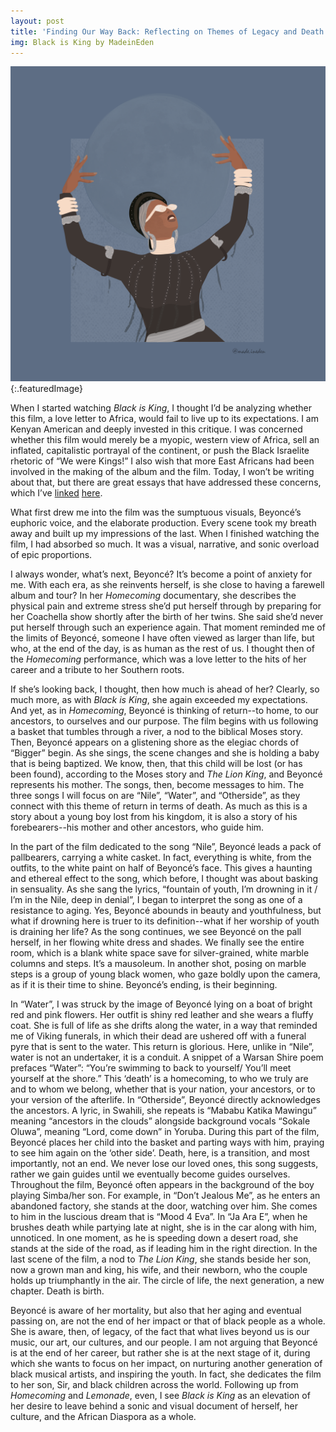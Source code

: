```yaml
---
layout: post
title: 'Finding Our Way Back: Reflecting on Themes of Legacy and Death in Beyoncé’s Black is King'
img: Black is King by MadeinEden
---
```

![Illustration of Beyonce in Black is King by MadeinEden](/assets/BlackisKing.png){:.featuredImage}

When I started watching *Black is King*, I thought I’d be analyzing whether this film, a love letter to Africa, would fail to live up to its expectations. I am Kenyan American and deeply invested in this critique. I was concerned whether this film would merely be a myopic, western view of Africa, sell an inflated, capitalistic portrayal of the continent, or push the Black Israelite rhetoric of “We were Kings!” I also wish that more East Africans had been involved in the making of the album and the film. Today, I won’t be writing about that, but there are great essays that have addressed these concerns, which I’ve [linked](https://www.awesomelyluvvie.com/2020/08/black-is-king-beyonce.html) [here](https://www.essence.com/entertainment/only-essence/beyonces-black-is-king-criticism/).

What first drew me into the film was the sumptuous visuals, Beyoncé’s euphoric voice, and the elaborate production. Every scene took my breath away and built up my impressions of the last. When I finished watching the film, I had absorbed so much. It was a visual, narrative, and sonic overload of epic proportions.

I always wonder, what’s next, Beyoncé? It’s become a point of anxiety for me. With each era, as she reinvents herself, is she close to having a farewell album and tour? In her *Homecoming* documentary, she describes the physical pain and extreme stress she’d put herself through by preparing for her Coachella show shortly after the birth of her twins. She said she’d never put herself through such an experience again. That moment reminded me of the limits of Beyoncé, someone I have often viewed as larger than life, but who, at the end of the day, is as human as the rest of us. I thought then of the *Homecoming* performance, which was a love letter to the hits of her career and a tribute to her Southern roots. 

If she’s looking back, I thought, then how much is ahead of her? Clearly, so much more, as with *Black is King*, she again exceeded my expectations. And yet, as in *Homecoming*, Beyoncé is thinking of return--to home, to our ancestors, to ourselves and our purpose. The film begins with us following a basket that tumbles through a river, a nod to the biblical Moses story. Then, Beyoncé appears on a glistening shore as the elegiac chords of “Bigger” begin. As she sings, the scene changes and she is holding a baby that is being baptized. We know, then, that this child will be lost (or has been found), according to the Moses story and *The Lion King*, and Beyoncé represents his mother.
The songs, then, become messages to him. The three songs I will focus on are “Nile”, “Water”, and “Otherside”, as they connect with this theme of return in terms of death. As much as this is a story about a young boy lost from his kingdom, it is also a story of his forebearers--his mother and other ancestors, who guide him.

In the part of the film dedicated to the song “Nile”, Beyoncé leads a pack of pallbearers, carrying a white casket. In fact, everything is white, from the outfits, to the white paint on half of Beyoncé’s face. This gives a haunting and ethereal effect to the song, which before, I thought was about basking in sensuality. As she sang the lyrics, “fountain of youth, I’m drowning in it / I’m in the Nile, deep in denial”, I began to interpret the song as one of a resistance to aging. Yes, Beyoncé abounds in beauty and youthfulness, but what if drowning here is truer to its definition--what if her worship of youth is draining her life? As the song continues, we see Beyoncé on the pall herself, in her flowing white dress and shades. We finally see the entire room, which is a blank white space save for silver-grained, white marble columns and steps. It’s a mausoleum. In another shot, posing on marble steps is a group of young black women, who gaze boldly upon the camera, as if it is their time to shine. Beyoncé’s ending, is their beginning.

In “Water”, I was struck by the image of Beyoncé lying on a boat of bright red and pink flowers. Her outfit is shiny red leather and she wears a fluffy coat. She is full of life as she drifts along the water, in a way that reminded me of Viking funerals, in which their dead are ushered off with a funeral pyre that is sent to the water. This return is glorious. Here, unlike in “Nile”, water is not an undertaker, it is a conduit. A snippet of a Warsan Shire poem prefaces “Water”: “You’re swimming to back to yourself/ You’ll meet yourself at the shore.” This ‘death’ is a homecoming, to who we truly are and to whom we belong, whether that is your nation, your ancestors, or to your version of the afterlife.
In “Otherside”, Beyoncé directly acknowledges the ancestors. A lyric, in Swahili, she repeats is “Mababu Katika Mawingu” meaning “ancestors in the clouds” alongside background vocals “Sokale Oluwa”, meaning “Lord, come down” in Yoruba. During this part of the film, Beyoncé places her child into the basket and parting ways with him, praying to see him again on the ‘other side’. Death, here, is a transition, and most importantly, not an end. We never lose our loved ones, this song suggests, rather we gain guides until we eventually become guides ourselves. Throughout the film, Beyoncé often appears in the background of the boy playing Simba/her son. For example, in “Don’t Jealous Me”, as he enters an abandoned factory, she stands at the door, watching over him. She comes to him in the luscious dream that is “Mood 4 Eva”. In “Ja Ara E”, when he brushes death while partying late at night, she is in the car along with him, unnoticed. In one moment, as he is speeding down a desert road, she stands at the side of the road, as if leading him in the right direction. In the last scene of the film, a nod to *The Lion King*, she stands beside her son, now a grown man and king, his wife, and their newborn, who the couple holds up triumphantly in the air. The circle of life, the next generation, a new chapter. Death is birth.

Beyoncé is aware of her mortality, but also that her aging and eventual passing on, are not the end of her impact or that of black people as a whole. She is aware, then, of legacy, of the fact that what lives beyond us is our music, our art, our cultures, and our people. I am not arguing that Beyoncé is at the end of her career, but rather she is at the next stage of it, during which she wants to focus on her impact, on nurturing another generation of black musical artists, and inspiring the youth. In fact, she dedicates the film to her son, Sir, and black children across the world. Following up from *Homecoming* and *Lemonade*, even, I see *Black is King* as an elevation of her desire to leave behind a sonic and visual document of herself, her culture, and the African Diaspora as a whole.
